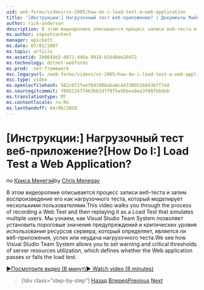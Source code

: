 ```yaml
---
uid: web-forms/videos/vs-2005/how-do-i-load-test-a-web-application
title: '[Инструкции:] Нагрузочный тест веб-приложение? | Документы Майкрософт'
author: rick-anderson
description: В этом видеоролике описывается процесс записи веб-теста и затем воспроизведение его как нагрузочного теста, который моделирует несколькими пользователями. Мы видим, что Visual Studio...
ms.author: aspnetcontent
manager: wpickett
ms.date: 07/01/2007
ms.topic: article
ms.assetid: 2b0649d3-d072-446a-9918-b2648de26472
ms.technology: dotnet-webforms
ms.prod: .net-framework
msc.legacyurl: /web-forms/videos/vs-2005/how-do-i-load-test-a-web-application
msc.type: video
ms.openlocfilehash: 582c0f2feef6d1086aba8c443309516043bff7e8
ms.sourcegitcommit: f8852267f463b62d7f975e56bea9aa3f68fbbdeb
ms.translationtype: MT
ms.contentlocale: ru-RU
ms.lasthandoff: 04/06/2018
---
```

<a name="how-do-i-load-test-a-web-application"></a><span data-ttu-id="0835a-105">[Инструкции:] Нагрузочный тест веб-приложение?</span><span class="sxs-lookup"><span data-stu-id="0835a-105">[How Do I:] Load Test a Web Application?</span></span>
====================
<span data-ttu-id="0835a-106">по [Криса Менегэй](https://twitter.com/CMenegay)</span><span class="sxs-lookup"><span data-stu-id="0835a-106">by [Chris Menegay](https://twitter.com/CMenegay)</span></span>

<span data-ttu-id="0835a-107">В этом видеоролике описывается процесс записи веб-теста и затем воспроизведение его как нагрузочного теста, который моделирует несколькими пользователями.</span><span class="sxs-lookup"><span data-stu-id="0835a-107">This video walks you through the process of recording a Web Test and then replaying it as a Load Test that simulates multiple users.</span></span> <span data-ttu-id="0835a-108">Мы узнаем, как Visual Studio Team System позволяет установить пороговые значения предупреждений и критических уровня использования ресурсов сервера, который определяет, является ли веб-приложения, успех или неудача нагрузочного теста.</span><span class="sxs-lookup"><span data-stu-id="0835a-108">We see how Visual Studio Team System allows you to set warning and critical thresholds of server resources utilization, which defines whether the Web application passes or fails the load test.</span></span>

[<span data-ttu-id="0835a-109">&#9654;Посмотрите видео (8 минут)</span><span class="sxs-lookup"><span data-stu-id="0835a-109">&#9654; Watch video (8 minutes)</span></span>](https://channel9.msdn.com/Blogs/ASP-NET-Site-Videos/how-do-i-load-test-a-web-application)

> [!div class="step-by-step"]
> <span data-ttu-id="0835a-110">[Назад](how-do-i-practice-test-driven-development.md)
> [Вперед](how-do-i-tune-web-application-performance-with-profiling.md)</span><span class="sxs-lookup"><span data-stu-id="0835a-110">[Previous](how-do-i-practice-test-driven-development.md)
[Next](how-do-i-tune-web-application-performance-with-profiling.md)</span></span>
